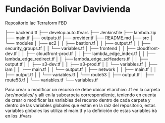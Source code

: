 # Fundación Bolivar Davivienda
Repositorio Iac Terraform FBD

├── backend.tf
├── develop.auto.tfvars
├── Jenkinsfile
├── lambda.zip
├── main.tf
├── outputs.tf
├── provider.tf
├── README.md
├── src
│   └── modules
│       ├── ec2
│       │   ├── bastion.tf
│       │   ├── output.tf
│       │   ├── security_groups.tf
│       │   └── variables.tf
│       ├── frontend
│       │   ├── cloudfront-dev.tf
│       │   ├── cloudfront-prod.tf
│       │   ├── lambda_edge_index.tf
│       │   ├── lambda_edge_redirect.tf
│       │   ├── lambda_edge_scHeaders.tf
│       │   ├── output.tf
│       │   ├── s3-dev.tf
│       │   ├── s3-prod.tf
│       │   └── variables.tf
│       ├── iam
│       │   ├── main.tf
│       │   └── output.tf
│       ├── network
│       │   ├── main.tf
│       │   ├── output.tf
│       │   └── variables.tf
│       └── route53
│           ├── output.tf
│           ├── route53.tf
│           └── variables.tf
└── variables.tf

Para crear o modificar un recurso se debe ubicar el archivo .tf en la carpeta /src/modules/ y allí en la subcarpeta correspondiente, teniendo en cuenta de crear o modificar las variables del recurso dentro de cada carpeta y dentro de las variables globales que están en la raíz del repositorio, estas variables globales las utiliza el main.tf y la definición de estas variables irá en los .tfvars 